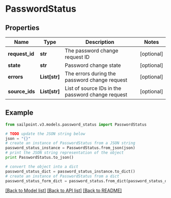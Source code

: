 # PasswordStatus


## Properties

Name | Type | Description | Notes
------------ | ------------- | ------------- | -------------
**request_id** | **str** | The password change request ID | [optional] 
**state** | **str** | Password change state | [optional] 
**errors** | **List[str]** | The errors during the password change request | [optional] 
**source_ids** | **List[str]** | List of source IDs in the password change request | [optional] 

## Example

```python
from sailpoint.v3.models.password_status import PasswordStatus

# TODO update the JSON string below
json = "{}"
# create an instance of PasswordStatus from a JSON string
password_status_instance = PasswordStatus.from_json(json)
# print the JSON string representation of the object
print PasswordStatus.to_json()

# convert the object into a dict
password_status_dict = password_status_instance.to_dict()
# create an instance of PasswordStatus from a dict
password_status_form_dict = password_status.from_dict(password_status_dict)
```
[[Back to Model list]](../README.md#documentation-for-models) [[Back to API list]](../README.md#documentation-for-api-endpoints) [[Back to README]](../README.md)



